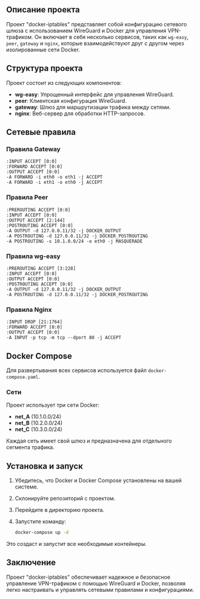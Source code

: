 ## Описание проекта

Проект "docker-iptables" представляет собой конфигурацию сетевого шлюза с использованием WireGuard и Docker для управления VPN-трафиком. Он включает в себя несколько сервисов, таких как `wg-easy`, `peer`, `gateway` и `nginx`, которые взаимодействуют друг с другом через изолированные сети Docker.

## Структура проекта

Проект состоит из следующих компонентов:

- **wg-easy**: Упрощенный интерфейс для управления WireGuard.
- **peer**: Клиентская конфигурация WireGuard.
- **gateway**: Шлюз для маршрутизации трафика между сетями.
- **nginx**: Веб-сервер для обработки HTTP-запросов.

## Сетевые правила

### Правила Gateway

```plaintext
:INPUT ACCEPT [0:0]
:FORWARD ACCEPT [0:0]
:OUTPUT ACCEPT [0:0]
-A FORWARD -i eth0 -o eth1 -j ACCEPT
-A FORWARD -i eth1 -o eth0 -j ACCEPT
```

### Правила Peer

```plaintext
:PREROUTING ACCEPT [0:0]
:INPUT ACCEPT [0:0]
:OUTPUT ACCEPT [2:144]
:POSTROUTING ACCEPT [0:0]
-A OUTPUT -d 127.0.0.11/32 -j DOCKER_OUTPUT
-A POSTROUTING -d 127.0.0.11/32 -j DOCKER_POSTROUTING
-A POSTROUTING -s 10.1.0.0/24 -o eth0 -j MASQUERADE
```

### Правила wg-easy

```plaintext
:PREROUTING ACCEPT [3:228]
:INPUT ACCEPT [0:0]
:OUTPUT ACCEPT [0:0]
:POSTROUTING ACCEPT [0:0]
-A OUTPUT -d 127.0.0.11/32 -j DOCKER_OUTPUT
-A POSTROUTING -d 127.0.0.11/32 -j DOCKER_POSTROUTING
```

### Правила Nginx

```plaintext
:INPUT DROP [21:1764]
:FORWARD ACCEPT [0:0]
:OUTPUT ACCEPT [0:0]
-A INPUT -p tcp -m tcp --dport 80 -j ACCEPT
```

## Docker Compose

Для развертывания всех сервисов используется файл `docker-compose.yaml`. 

### Сети

Проект использует три сети Docker:

- **net_A** (10.1.0.0/24)
- **net_B** (10.2.0.0/24)
- **net_C** (10.3.0.0/24)

Каждая сеть имеет свой шлюз и предназначена для отдельного сегмента трафика.

## Установка и запуск

1. Убедитесь, что Docker и Docker Compose установлены на вашей системе.
2. Склонируйте репозиторий с проектом.
3. Перейдите в директорию проекта.
4. Запустите команду:

   ```bash
   docker-compose up -d
   ```

Это создаст и запустит все необходимые контейнеры.

## Заключение

Проект "docker-iptables" обеспечивает надежное и безопасное управление VPN-трафиком с помощью WireGuard и Docker, позволяя легко настраивать и управлять сетевыми правилами и конфигурациями.



